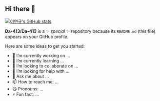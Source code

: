## Hi there 👋

[![이연규's GitHub stats](https://github-readme-stats.vercel.app/api?username=Da-413&thema=gruvbox)](https://github.com/anuraghazra/github-readme-stats)

**Da-413/Da-413** is a ✨ _special_ ✨ repository because its `README.md` (this file) appears on your GitHub profile.

Here are some ideas to get you started:

- 🔭 I’m currently working on ...
- 🌱 I’m currently learning ...
- 👯 I’m looking to collaborate on ...
- 🤔 I’m looking for help with ...
- 💬 Ask me about ...
- 📫 How to reach me: ...
- 😄 Pronouns: ...
- ⚡ Fun fact: ...


